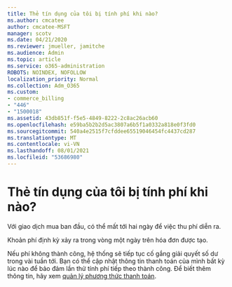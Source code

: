 ```yaml
---
title: Thẻ tín dụng của tôi bị tính phí khi nào?
ms.author: cmcatee
author: cmcatee-MSFT
manager: scotv
ms.date: 04/21/2020
ms.reviewer: jmueller, jamitche
ms.audience: Admin
ms.topic: article
ms.service: o365-administration
ROBOTS: NOINDEX, NOFOLLOW
localization_priority: Normal
ms.collection: Adm_O365
ms.custom:
- commerce_billing
- "446"
- "1500018"
ms.assetid: 43db851f-f5e5-4849-8222-2c8ac26acb60
ms.openlocfilehash: e59ba5b2b2d5ac3807a6b5f1a0332a818e0f3fd0
ms.sourcegitcommit: 540a4e2515f7cfddee65519046454fc4437cd287
ms.translationtype: MT
ms.contentlocale: vi-VN
ms.lasthandoff: 08/01/2021
ms.locfileid: "53686980"
---
```

# <a name="when-is-my-credit-card-charged"></a>Thẻ tín dụng của tôi bị tính phí khi nào?

Với giao dịch mua ban đầu, có thể mất tới hai ngày để việc thu phí diễn ra.
  
Khoản phí định kỳ xảy ra trong vòng một ngày trên hóa đơn được tạo.
  
Nếu phí không thành công, hệ thống sẽ tiếp tục cố gắng giải quyết số dư trong vài tuần tới. Bạn có thể cập nhật thông tin thanh toán của mình bất kỳ lúc nào để bảo đảm lần thử tính phí tiếp theo thành công. Để biết thêm thông tin, hãy xem [quản lý phương thức thanh toán](/microsoft-365/commerce/billing-and-payments/manage-payment-methods).